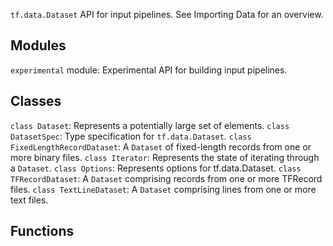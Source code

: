`tf.data.Dataset` API for input pipelines.
See Importing Data for an overview.
## Modules
`experimental` module: Experimental API for building input pipelines.
## Classes
`class Dataset`: Represents a potentially large set of elements.
`class DatasetSpec`: Type specification for `tf.data.Dataset`.
`class FixedLengthRecordDataset`: A `Dataset` of fixed-length records from one or more binary files.
`class Iterator`: Represents the state of iterating through a `Dataset`.
`class Options`: Represents options for tf.data.Dataset.
`class TFRecordDataset`: A `Dataset` comprising records from one or more TFRecord files.
`class TextLineDataset`: A `Dataset` comprising lines from one or more text files.
## Functions
